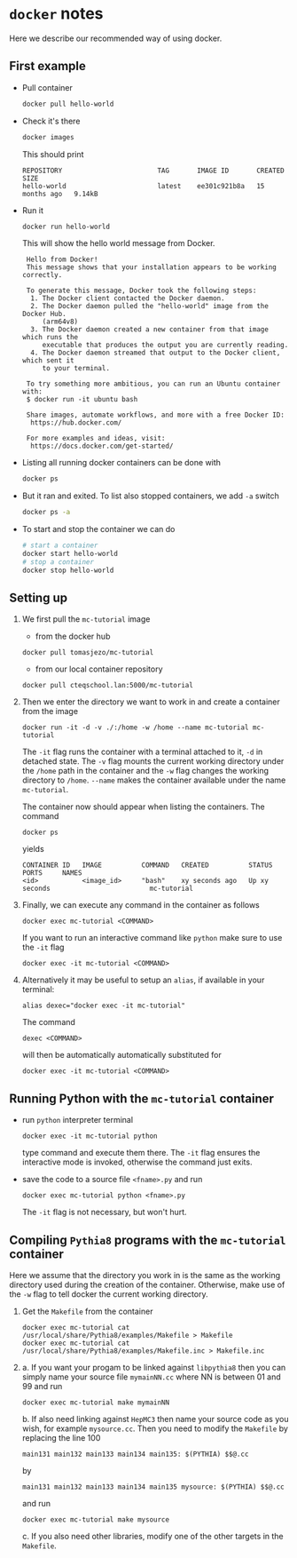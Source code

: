 # `docker` notes

Here we describe our recommended way of using docker.

## First example
- Pull container 
   ```bash
   docker pull hello-world
   ```
- Check it's there
   ```bash
   docker images
   ```
   This should print
   ```
   REPOSITORY                        TAG       IMAGE ID       CREATED         SIZE
   hello-world                       latest    ee301c921b8a   15 months ago   9.14kB
   ```
- Run it
  ```bash
  docker run hello-world
  ```
  This will show the hello world message from Docker.
  ```
   Hello from Docker!
   This message shows that your installation appears to be working correctly.

   To generate this message, Docker took the following steps:
    1. The Docker client contacted the Docker daemon.
    2. The Docker daemon pulled the "hello-world" image from the Docker Hub.
       (arm64v8)
    3. The Docker daemon created a new container from that image which runs the
       executable that produces the output you are currently reading.
    4. The Docker daemon streamed that output to the Docker client, which sent it
       to your terminal.

   To try something more ambitious, you can run an Ubuntu container with:
   $ docker run -it ubuntu bash

   Share images, automate workflows, and more with a free Docker ID:
    https://hub.docker.com/

   For more examples and ideas, visit:
    https://docs.docker.com/get-started/
   ```
- Listing all running docker containers can be done with
   ```bash
   docker ps
   ```
- But it ran and exited. To list also stopped containers, we add `-a` switch
   ```bash
   docker ps -a
   ```
- To start and stop the container we can do
   ```bash
   # start a container
   docker start hello-world
   # stop a container
   docker stop hello-world
   ```
   
## Setting up

1. We first pull the `mc-tutorial` image
   - from the docker hub
   ```
   docker pull tomasjezo/mc-tutorial
   ```
   - from our local container repository
   ```
   docker pull cteqschool.lan:5000/mc-tutorial
   ```

2. Then we enter the directory we want to work in and create a container from the image
   ```
   docker run -it -d -v ./:/home -w /home --name mc-tutorial mc-tutorial
   ``` 
   The `-it` flag runs the container with a terminal attached to it, `-d` in detached state.
   The `-v` flag mounts the current working directory under the `/home` path in the container and the `-w` flag changes the working directory to `/home`. `--name` makes the container available under the name `mc-tutorial`.

   The container now should appear when listing the containers. The command
   ```
   docker ps
   ```
   yields
   ```
   CONTAINER ID   IMAGE          COMMAND   CREATED          STATUS                      PORTS     NAMES
   <id>           <image_id>     "bash"    xy seconds ago   Up xy seconds                         mc-tutorial
   ```

3. Finally, we can execute any command in the container as follows
   ```
   docker exec mc-tutorial <COMMAND>
   ```
   If you want to run an interactive command like `python` make sure to use the `-it` flag
   ```
   docker exec -it mc-tutorial <COMMAND>
   ```

4. Alternatively it may be useful to setup an `alias`, if available in your terminal:
   ```
   alias dexec="docker exec -it mc-tutorial"
   ```
   The command
   ```
   dexec <COMMAND>
   ```
   will then be automatically automatically substituted for
   ```
   docker exec -it mc-tutorial <COMMAND>
   ```

## Running Python with the `mc-tutorial` container 

- run `python` interpreter terminal
   ```
   docker exec -it mc-tutorial python
   ```
   type command and execute them there. The `-it` flag ensures the interactive mode is invoked, otherwise the command just exits.

- save the code to a source file `<fname>.py` and run
   ```
   docker exec mc-tutorial python <fname>.py
   ``` 
   The `-it` flag is not necessary, but won't hurt. 

## Compiling `Pythia8` programs with the `mc-tutorial` container 

Here we assume that the directory you work in is the same as the working directory used during the creation of the container. Otherwise, make use of the `-w` flag to tell docker the current working directory.

1. Get the `Makefile` from the container 
   ```
   docker exec mc-tutorial cat /usr/local/share/Pythia8/examples/Makefile > Makefile
   docker exec mc-tutorial cat /usr/local/share/Pythia8/examples/Makefile.inc > Makefile.inc
   ```
2. a. If you want your progam to be linked against `libpythia8` then you can simply name your source file `mymainNN.cc` where NN is between 01 and 99 and run
   ```
   docker exec mc-tutorial make mymainNN
   ```
   b. If also need linking against `HepMC3` then name your source code as you wish, for example `mysource.cc`. Then you need to modify the `Makefile` by replacing the line 100 
   ```
   main131 main132 main133 main134 main135: $(PYTHIA) $$@.cc
   ```
   by 
   ```
   main131 main132 main133 main134 main135 mysource: $(PYTHIA) $$@.cc
   ```
   and run
   ```
   docker exec mc-tutorial make mysource
   ```
   c. If you also need other libraries, modify one of the other targets in the `Makefile`.
